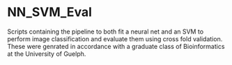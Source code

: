 # NN_SVM_Eval
Scripts containing the pipeline to both fit a neural net and an SVM to perform image classification and evaluate them using cross fold validation. These were genrated in accordance with a graduate class of Bioinformatics at the University of Guelph.
